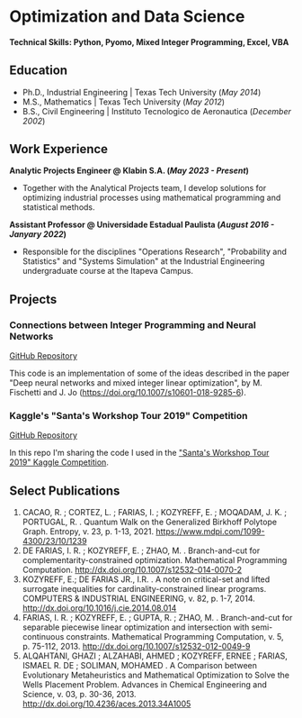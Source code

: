 # Optimization and Data Science

#### Technical Skills: Python, Pyomo, Mixed Integer Programming, Excel, VBA

## Education
- Ph.D., Industrial Engineering | Texas Tech University (_May 2014_)								       		
- M.S., Mathematics	| Texas Tech University (_May 2012_) 			        		
- B.S., Civil Engineering | Instituto Tecnologico de Aeronautica (_December 2002_)

## Work Experience
**Analytic Projects Engineer @ Klabin S.A. (_May 2023 - Present_)**
- Together with the Analytical Projects team, I develop solutions for optimizing industrial processes using mathematical programming and statistical methods.

**Assistant Professor @ Universidade Estadual Paulista (_August 2016 - Janyary 2022_)**
- Responsible for the disciplines "Operations Research", "Probability and Statistics" and "Systems Simulation" at the Industrial Engineering undergraduate course at the Itapeva Campus.

## Projects
### Connections between Integer Programming and Neural Networks
[GitHub Repository](https://github.com/ekozyreff/fischetti_jo_2018)

This code is an implementation of some of the ideas described in the paper "Deep neural networks and mixed integer linear optimization", by M. Fischetti and J. Jo (https://doi.org/10.1007/s10601-018-9285-6).

### Kaggle's "Santa's Workshop Tour 2019" Competition
[GitHub Repository](https://github.com/ekozyreff/kaggle_santa_2019)

In this repo I'm sharing the code I used in the ["Santa's Workshop Tour 2019" Kaggle Competition](https://www.kaggle.com/c/santa-workshop-tour-2019/).

## Select Publications
1. CACAO, R. ; CORTEZ, L. ; FARIAS, I. ; KOZYREFF, E. ; MOQADAM, J. K. ; PORTUGAL, R. . Quantum Walk on the Generalized Birkhoff Polytope Graph. Entropy, v. 23, p. 1-13, 2021. https://www.mdpi.com/1099-4300/23/10/1239
2. DE FARIAS, I. R. ; KOZYREFF, E. ; ZHAO, M. . Branch-and-cut for complementarity-constrained optimization. Mathematical Programming Computation. http://dx.doi.org/10.1007/s12532-014-0070-2
3. KOZYREFF, E.; DE FARIAS JR., I.R. . A note on critical-set and lifted surrogate inequalities for cardinality-constrained linear programs. COMPUTERS & INDUSTRIAL ENGINEERING, v. 82, p. 1-7, 2014. http://dx.doi.org/10.1016/j.cie.2014.08.014
4. FARIAS, I. R. ; KOZYREFF, E. ; GUPTA, R. ; ZHAO, M. . Branch-and-cut for separable piecewise linear optimization and intersection with semi-continuous constraints. Mathematical Programming Computation, v. 5, p. 75-112, 2013. http://dx.doi.org/10.1007/s12532-012-0049-9
5. ALQAHTANI, GHAZI ; ALZAHABI, AHMED ; KOZYREFF, ERNEE ; FARIAS, ISMAEL R. DE ; SOLIMAN, MOHAMED . A Comparison between Evolutionary Metaheuristics and Mathematical Optimization to Solve the Wells Placement Problem. Advances in Chemical Engineering and Science, v. 03, p. 30-36, 2013. http://dx.doi.org/10.4236/aces.2013.34A1005
